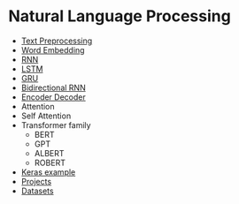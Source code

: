 # Natural Language Processing
- [Text Preprocessing](docs/TextPreprocessing/README.md)
- [Word Embedding](docs/WordEmbeddings/README.md)
- [RNN](docs/RNN/README.md)
- [LSTM](docs/LSTM/README.md)
- [GRU](docs/GRU/README.md)
- [Bidirectional RNN](docs/BidirectionalRNN/README.md)
- [Encoder Decoder](docs/EncoderDecoder/README.md)
- Attention
- Self Attention
- Transformer family
  - BERT
  - GPT
  - ALBERT
  - ROBERT
- [Keras example](https://keras.io/examples/)
- [Projects](projects/README.md)
- [Datasets](https://github.com/juand-r/entity-recognition-datasets)
